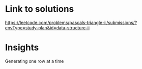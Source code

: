 # Link to solutions
https://leetcode.com/problems/pascals-triangle-ii/submissions/?envType=study-plan&id=data-structure-ii

# Insights
Generating one row at a time